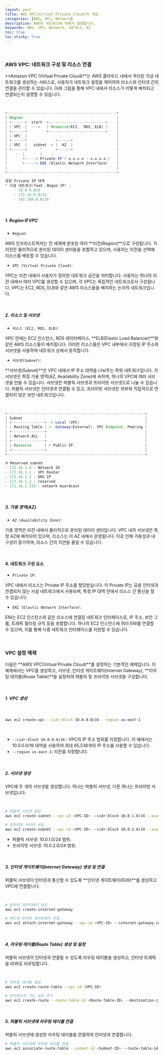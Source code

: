 ```yaml
---
layout: post
title: AWS VPC(Virtual Private Cloud)의 개념 
categories: [AWS, VPC, Network]
description: AWS의 네트워크에 대해서 설명합니다.
keywords: AWS, VPC, Network, 네트워크, AZ
toc: true
toc_sticky: true
---
```


<br>

### AWS VPC: 네트워크 구성 및 리소스 연결

**Amazon VPC (Virtual Private Cloud)**는 AWS 클라우드 내에서 격리된 가상 네트워크를 생성하는 서비스로, 사용자가 네트워크 설정을 제어하여 리소스와 인터넷 간의 연결을 관리할 수 있습니다.
아래 그림을 통해 VPC 내에서 리소스가 어떻게 배치되고 연결되는지 설명할 수 있습니다.

<br>

```groovy
+--------------------------------------------------+
| Region                                           |
| +------+  start  +--------------------------+    |
| | VPC  |  --->   | Resource(EC2,  RDS, ELB) |    |
| +------+         +--------------------------+    |
| | VPC  |                                         |
| +------+             +------+                    |
| | VPC  |   subnet -> |  AZ  |                    |
| +------+      ^      +------+                    |
|    :  |       |                                  |
|       +-----> Private IP ( x.x.x.x ~ x.x.x.x )   |
|       +-----> ENI (Elastic Network Interface)    |
|                                                  |
+--------------------------------------------------+

권장 Private IP 대역
* 사설 네트워크(feat. Bogon IP) : 
    - 10.0.0.0/8
    - 172.16.0.0/12
    - 192.168.0.0/16
```

<br>

##### 1. Region과 VPC

- `Region`:

AWS 인프라스트럭처는 전 세계에 분포된 여러 **리전(Region)**으로 구성됩니다. 각 리전은 물리적으로 분리된 데이터 센터들을 포함하고 있으며, 사용자는 리전을 선택해 리소스를 배포할 수 있습니다.

- `VPC (Virtual Private Cloud)`:

VPC는 리전 내에서 사용자가 정의한 네트워크 공간을 의미합니다. 사용자는 하나의 리전 내에서 여러 VPC를 생성할 수 있으며, 각 VPC는 독립적인 네트워크로서 구성됩니다. VPC는 EC2, RDS, ELB와 같은 AWS 리소스들을 배치하는 논리적 네트워크입니다.

<br>

##### 2. 리소스 및 서브넷

- `리소스 (EC2, RDS, ELB)`:

VPC 안에는 EC2 인스턴스, RDS 데이터베이스, **ELB(Elastic Load Balancer)**와 같은 AWS 리소스들이 배치됩니다. 이러한 리소스들은 VPC 내부에서 지정된 IP 주소와 서브넷을 사용하여 네트워크 상에서 동작합니다.

- `서브넷(Subnet)`:

**서브넷(Subnet)**은 VPC 내에서 IP 주소 대역을 나눠주는 하위 네트워크입니다. 각 서브넷은 특정 가용 영역(AZ, Availability Zone)에 속하며, 하나의 VPC에 여러 서브넷을 만들 수 있습니다. 서브넷은 퍼블릭 서브넷과 프라이빗 서브넷으로 나눌 수 있습니다. 퍼블릭 서브넷은 인터넷과 연결될 수 있고, 프라이빗 서브넷은 외부와 직접적으로 연결되지 않은 보안 네트워크입니다.

<br>

```groovy
+---------------------------------------------------------------+
| Subnet                                                        |
| +---------------+ -> Local (VPC)                              |
| | Routing Table | <- Gateway(External), VPC Endpoint, Peering |
| +---------------+                                             |
| | Network ACL   |                                             |
| +---------------+                                             |
| | Resource      | + Public IP                                 |
| +---------------+                                             |
+---------------------------------------------------------------+

※ Reserved subnet
- 172.16.1.0 : Network ID
- 172.16.1.1 : VPC Router 
- 172.16.1.2 : DNS IP
- 172.16.1.3 : reserved
- 172.16.1.255 : network boardcast 
```

<br>

##### 3. 가용 영역(AZ)

- `AZ (Availability Zone)`:

가용 영역은 리전 내에서 물리적으로 분리된 데이터 센터입니다. VPC 내의 서브넷은 특정 AZ에 배치되어 있으며, 리소스는 이 AZ 내에서 운영됩니다. 이로 인해 가용성과 내구성이 증가하며, 리소스 간의 지연을 줄일 수 있습니다.

<br>

#### 4. 네트워크 구성 요소

- `Private IP`:

VPC 내에서 리소스는 Private IP 주소를 할당받습니다. 이 Private IP는 공용 인터넷과 연결되지 않는 사설 네트워크에서 사용되며, 특정 IP 대역 안에서 리소스 간 통신을 할 수 있습니다.

- `ENI (Elastic Network Interface)`:

ENI는 EC2 인스턴스와 같은 리소스에 연결된 네트워크 인터페이스로, IP 주소, 보안 그룹, 트래픽 필터링 규칙 등을 포함합니다. 하나의 EC2 인스턴스에 여러 ENI를 연결할 수 있으며, 이를 통해 다중 네트워크 인터페이스를 지원할 수 있습니다.

<br>


### VPC 설정 예제

다음은 **AWS VPC(Virtual Private Cloud)**를 설정하는 기본적인 예제입니다. 이 예제에서는 VPC를 생성하고, 서브넷, 인터넷 게이트웨이(Internet Gateway), **라우팅 테이블(Route Table)**을 설정하여 퍼블릭 및 프라이빗 서브넷을 구성합니다.

<br>

##### 1. VPC 생성

<br>

```bash
aws ec2 create-vpc --cidr-block 10.0.0.0/16 --region us-east-1
```

<br>

- `--cidr-block 10.0.0.0/16` : VPC의 IP 주소 범위를 지정합니다. 이 예에서는 10.0.0.0/16 대역을 사용하여 최대 65,536개의 IP 주소를 사용할 수 있습니다.
- `--region us-east-1`: 리전을 지정합니다.

<br>

##### 2. 서브넷 생성

VPC에 두 개의 서브넷을 생성합니다. 하나는 퍼블릭 서브넷, 다른 하나는 프라이빗 서브넷입니다.

<br>

```bash
# 퍼블릭 서브넷 생성
aws ec2 create-subnet --vpc-id <VPC-ID> --cidr-block 10.0.1.0/24 --availability-zone us-east-1a

# 프라이빗 서브넷 생성
aws ec2 create-subnet --vpc-id <VPC-ID> --cidr-block 10.0.2.0/24 --availability-zone us-east-1a
```

- 퍼블릭 서브넷: 10.0.1.0/24 범위.
- 프라이빗 서브넷: 10.0.2.0/24 범위.

<br>


##### 3. 인터넷 게이트웨이(Internet Gateway) 생성 및 연결

퍼블릭 서브넷이 인터넷과 통신할 수 있도록 **인터넷 게이트웨이(IGW)**를 생성하고 VPC에 연결합니다.

<br>

```bash 
# 인터넷 게이트웨이 생성
aws ec2 create-internet-gateway

# VPC에 인터넷 게이트웨이 연결
aws ec2 attach-internet-gateway --vpc-id <VPC-ID> --internet-gateway-id <IGW-ID>
```

<br>

##### 4. 라우팅 테이블(Route Table) 생성 및 설정

퍼블릭 서브넷이 인터넷과 연결될 수 있도록 라우팅 테이블을 생성하고, 인터넷 트래픽을 IGW로 라우팅합니다.

<br>

```bash
# 라우팅 테이블 생성
aws ec2 create-route-table --vpc-id <VPC-ID>

# 인터넷으로 가는 경로 추가
aws ec2 create-route --route-table-id <Route-Table-ID> --destination-cidr-block 0.0.0.0/0 --gateway-id <IGW-ID>
```

<br>

##### 5. 퍼블릭 서브넷에 라우팅 테이블 연결

퍼블릭 서브넷에 생성한 라우팅 테이블을 연결하여 인터넷과 연결합니다.

```bash
# 퍼블릭 서브넷에 라우팅 테이블 연결
aws ec2 associate-route-table --subnet-id <Subnet-ID> --route-table-id <Route-Table-ID>
```